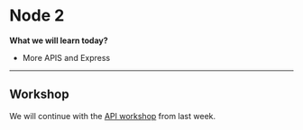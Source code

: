# Node 2

**What we will learn today?**

- More APIS and Express

---

## Workshop

We will continue with the [API workshop](../workshop.md) from last week.
